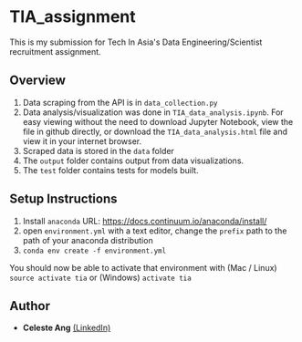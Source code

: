 # TIA_assignment

This is my submission for Tech In Asia's Data Engineering/Scientist recruitment assignment.

## Overview

1. Data scraping from the API is in `data_collection.py`
2. Data analysis/visualization was done in `TIA_data_analysis.ipynb`. For easy viewing without the need to download Jupyter Notebook, view the file in github directly, or download the `TIA_data_analysis.html` file and view it in your internet browser.
3. Scraped data is stored in the `data` folder
4. The `output` folder contains output from data visualizations.
5. The `test` folder contains tests for models built.

## Setup Instructions

1. Install `anaconda` URL: https://docs.continuum.io/anaconda/install/
2. open `environment.yml` with a text editor, change the `prefix` path to the path of your anaconda distribution
3. `conda env create -f environment.yml`

You should now be able to activate that environment with (Mac / Linux) `source activate tia` or (Windows) `activate tia`

## Author

* **Celeste Ang** [(LinkedIn)](https://www.linkedin.com/in/celesteanglm/)